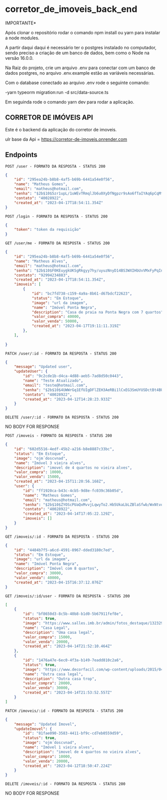 # corretor_de_imoveis_back_end

IMPORTANTE*

Após clonar o repositório rodar o comando npm install ou yarn para instalar a node modules.

A partir daqui daqui é necessário ter o postgres instalado no computador, sendo preciso a criação de um banco de dados, bem como o Node na versão 16.0.0.

Na Raiz do projeto, crie um arquivo .env para conectar com um banco de dados postgres, no arquivo .env.example estão as variáveis necessárias.

Com o database conectado ao arquivo .env rode o seguinte comando:

-yarn typeorm migration:run -d src/data-source.ts

Em seguinda rode o comando yarn dev para rodar a aplicação.

## **CORRETOR DE IMÓVEIS API**

Este é o backend da aplicação do corretor de imoveis.

ulr base da Api = https://corretor-de-imoveis.onrender.com 

## **Endpoints**

`POST /user - FORMATO DA RESPOSTA - STATUS 200`

```json
{
	"id": "295ea24b-b8b8-4af5-b69b-6441a54e0f56",
	"name": "Matheus Gomes",
	"email": "matheus@hotmail.com",
	"senha": "$2b$10$5zr1upL/1uWEvTRmqlJb6u0XyDfNgpzr9sAo6fTaIYAq6pCqMfK0y",
	"contato": "40028922",
	"created_at": "2023-04-17T18:54:11.354Z"
}
```

`POST /login - FORMATO DA RESPOSTA - STATUS 200`

```json
{
	"token": "token da requisição"
}
```

`GET /user/me - FORMATO DA RESPOSTA - STATUS 200`

```json
{
	"id": "295ea24b-b8b8-4af5-b69b-6441a54e0f56",
	"name": "Matheus Alves",
	"email": "matheus@hotmail.com",
	"senha": "$2b$10$F0KEuygkUKSgRkgyy7hy/uyuzNnyD14BS3WXIHbUvVMxFyPqIn9s.",
	"contato": "92994234883",
	"created_at": "2023-04-17T18:54:11.354Z",
	"imoveis": [
		{
			"id": "bc7fd738-c159-4a9a-8b61-d67bdcf22623",
			"status": "Em Estoque",
			"image": "url da imagem",
			"name": "Imóvel Ponta Negra",
			"description": "Casa de praia na Ponta Negra com 7 quartos",
			"valor_compra": 40000,
			"valor_venda": 50000,
			"created_at": "2023-04-17T19:11:11.319Z"
		},
	],
	
}
```

`PATCH /user/:id - FORMATO DA RESPOSTA - STATUS 200`

```json
{
	"message": "Updated user",
	"updateUser": {
		"id": "9c2cde1b-d4ca-4d88-aeb5-7ad8d50c0443",
		"name": "Teste Atualizado",
		"email": "teste@hotmail.com",
		"senha": "$2b$10$4UWWrGq1EfUIgDFlZEH3AeRBi1lCxEG3SmUYUSDctBt4BUZGUDU9W",
		"contato": "40028922",
		"created_at": "2023-04-12T14:28:23.933Z"
	}
}
```

`DELETE /user/:id - FORMATO DA RESPOSTA - STATUS 200`

NO BODY FOR RESPONSE

`POST /imoveis - FORMATO DA RESPOSTA - STATUS 200`

```json
{
	"id": "602d5516-4edf-45b2-a216-b8e8887c33bc",
	"status": "Em Estoque",
	"image": "ojm´doscvnad",
	"name": "Imóvel 3 vieira alves",
	"description": "imovel de 4 quartos no vieira alves",
	"valor_compra": 10000,
	"valor_venda": 15000,
	"created_at": "2023-04-15T11:20:56.168Z",
	"user": {
		"id": "ff1920ca-b43c-4cb5-9d8e-fc039c36b05d",
		"name": "Matheus Gomes",
		"email": "matheus@hotmail.com",
		"senha": "$2b$10$ZYOScPUaQxMvvjLqwyTo2.Hb5UkaLbLZBlaSfwb/WxNtvoQy4ralm",
		"contato": "40028922",
		"created_at": "2023-04-14T17:05:22.129Z",
		"imoveis": []
	}
}
```

`GET /imoveis/:id - FORMATO DA RESPOSTA - STATUS 200`

```json
{
	"id": "4484b7f5-a6cd-4591-8967-dded3180c7ed",
	"status": "Em Estoque",
	"image": "url da imagem",
	"name": "Imóvel Ponta Negra",
	"description": "Imóvel com 8 quartos",
	"valor_compra": 30000,
	"valor_venda": 40000,
	"created_at": "2023-04-15T16:37:12.076Z"
}
```

`GET /imoveis/:id/user - FORMATO DA RESPOSTA - STATUS 200`

```json
[
	{
		"id": "bf8650d3-8c5b-40b8-b1d0-5b67911fef8e",
		"status": true,
		"image": "https://www.salles.imb.br/admin/fotos_destaque/13232908_1604013343248088_6302168264450648482_n.jpg",
		"name": "Casa Legal",
		"description": "Uma casa legal",
		"valor_compra": 15000,
		"valor_venda": 20000,
		"created_at": "2023-04-14T21:52:10.464Z"
	},
	{
		"id": "1476a47e-6ec0-4f3a-b149-7eadd810c2a6",
		"status": true,
		"image": "https://www.decorfacil.com/wp-content/uploads/2015/04/imagem-220.jpg",
		"name": "Outra casa legal",
		"description": "Outra casa trop",
		"valor_compra": 20000,
		"valor_venda": 30000,
		"created_at": "2023-04-14T21:53:52.557Z"
	}
]
```

`PATCH /imoveis/:id - FORMATO DA RESPOSTA - STATUS 200`

```json
{
	"message": "Updated Imovel",
	"updateImovel": {
		"id": "81fae090-3583-4411-bf9c-cd7eb0559d59",
		"status": true,
		"image": "ojm´doscvnad",
		"name": "Imóvel 1 vieira alves",
		"description": "imovel de 4 quartos no vieira alves",
		"valor_compra": 10000,
		"valor_venda": 20000,
		"created_at": "2023-04-12T18:50:47.224Z"
	}
}
```

`DELETE /imoveis/:id - FORMATO DA RESPOSTA - STATUS 200`

NO BODY FOR RESPONSE
